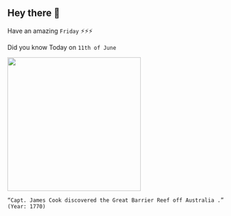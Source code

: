 ## Hey there 👋
Have an amazing `Friday` ⚡⚡⚡

Did you know Today on `11th of June`
 
 [<img src="https://images.slideplayer.com/20/6220118/slides/slide_2.jpg" width="300" />](https://blogs.bl.uk/magnificentmaps/2020/06/great-barrier-reef-discovery.html#:~:text=Exactly%20250%20years%20ago%20today,km%20(over%201%2C400%20miles).) 
 ```
“Capt. James Cook discovered the Great Barrier Reef off Australia .” (Year: 1770)
```
